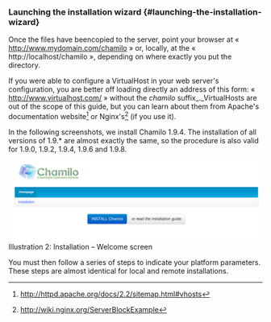 ### Launching the installation wizard {#launching-the-installation-wizard}

Once the files have beencopied to the server, point your browser at « http://www.mydomain.com/chamilo » or, locally, at the « http://localhost/chamilo », depending on where exactly you put the directory.

If you were able to configure a VirtualHost in your web server&#039;s configuration, you are better off loading directly an address of this form: « http://www.virtualhost.com/ » without the _chamilo_ suffix_._VirtualHosts are out of the scope of this guide, but you can learn about them from Apache&#039;s documentation website[^7] or Nginx&#039;s[^8] (if you use it).

In the following screenshots, we install Chamilo 1.9.4\. The installation of all versions of 1.9.* are almost exactly the same, so the procedure is also valid for 1.9.0, 1.9.2, 1.9.4, 1.9.6 and 1.9.8.

![](../../../assets/images1.png)Illustration 2: Installation – Welcome screen

You must then follow a series of steps to indicate your platform parameters. These steps are almost identical for local and remote installations.

[^7]: http://httpd.apache.org/docs/2.2/sitemap.html#vhosts

[^8]: http://wiki.nginx.org/ServerBlockExample